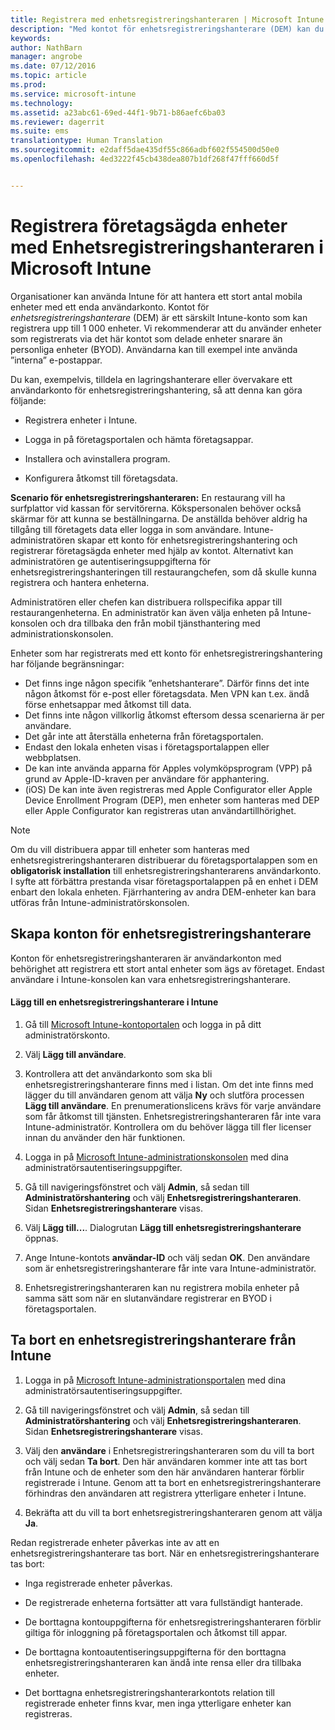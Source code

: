 ```yaml
---
title: Registrera med enhetsregistreringshanteraren | Microsoft Intune
description: "Med kontot för enhetsregistreringshanterare (DEM) kan du hantera ett stort antal delade, företagsägda mobila enheter med ett enda användarkonto."
keywords: 
author: NathBarn
manager: angrobe
ms.date: 07/12/2016
ms.topic: article
ms.prod: 
ms.service: microsoft-intune
ms.technology: 
ms.assetid: a23abc61-69ed-44f1-9b71-b86aefc6ba03
ms.reviewer: dagerrit
ms.suite: ems
translationtype: Human Translation
ms.sourcegitcommit: e2daff5dae435df55c866adbf602f554500d50e0
ms.openlocfilehash: 4ed3222f45cb438dea807b1df268f47fff660d5f


---
```



# Registrera företagsägda enheter med Enhetsregistreringshanteraren i Microsoft Intune
Organisationer kan använda Intune för att hantera ett stort antal mobila enheter med ett enda användarkonto. Kontot för *enhetsregistreringshanterare* (DEM) är ett särskilt Intune-konto som kan registrera upp till 1 000 enheter. Vi rekommenderar att du använder enheter som registrerats via det här kontot som delade enheter snarare än personliga enheter (BYOD). Användarna kan till exempel inte använda ”interna” e-postappar.

Du kan, exempelvis, tilldela en lagringshanterare eller övervakare ett användarkonto för enhetsregistreringshantering, så att denna kan göra följande:

-   Registrera enheter i Intune.

-   Logga in på företagsportalen och hämta företagsappar.

-   Installera och avinstallera program.

-   Konfigurera åtkomst till företagsdata.


**Scenario för enhetsregistreringshanteraren:** En restaurang vill ha surfplattor vid kassan för servitörerna. Kökspersonalen behöver också skärmar för att kunna se beställningarna. De anställda behöver aldrig ha tillgång till företagets data eller logga in som användare. Intune-administratören skapar ett konto för enhetsregistreringshantering och registrerar företagsägda enheter med hjälp av kontot. Alternativt kan administratören ge autentiseringsuppgifterna för enhetsregistreringshanteringen till restaurangchefen, som då skulle kunna registrera och hantera enheterna.

Administratören eller chefen kan distribuera rollspecifika appar till restaurangenheterna. En administratör kan även välja enheten på Intune-konsolen och dra tillbaka den från mobil tjänsthantering med administrationskonsolen.

Enheter som har registrerats med ett konto för enhetsregistreringshantering har följande begränsningar:
  - Det finns inge någon specifik ”enhetshanterare”. Därför finns det inte någon åtkomst för e-post eller företagsdata. Men VPN kan t.ex. ändå förse enhetsappar med åtkomst till data.
  - Det finns inte någon villkorlig åtkomst eftersom dessa scenarierna är per användare.
  - Det går inte att återställa enheterna från företagsportalen.
  - Endast den lokala enheten visas i företagsportalappen eller webbplatsen.
  - De kan inte använda apparna för Apples volymköpsprogram (VPP) på grund av Apple-ID-kraven per användare för apphantering.
  - (iOS) De kan inte även registreras med Apple Configurator eller Apple Device Enrollment Program (DEP), men enheter som hanteras med DEP eller Apple Configurator kan registreras utan användartillhörighet.

> [!NOTE]
> Om du vill distribuera appar till enheter som hanteras med enhetsregistreringshanteraren distribuerar du företagsportalappen som en **obligatorisk installation** till enhetsregistreringshanterarens användarkonto.
> I syfte att förbättra prestanda visar företagsportalappen på en enhet i DEM enbart den lokala enheten. Fjärrhantering av andra DEM-enheter kan bara utföras från Intune-administratörskonsolen.

## Skapa konton för enhetsregistreringshanterare
Konton för enhetsregistreringshanteraren är användarkonton med behörighet att registrera ett stort antal enheter som ägs av företaget. Endast användare i Intune-konsolen kan vara enhetsregistreringshanterare.

#### Lägg till en enhetsregistreringshanterare i Intune

1.  Gå till [Microsoft Intune-kontoportalen](http://go.microsoft.com/fwlink/?LinkId=698854) och logga in på ditt administratörskonto.

2.  Välj **Lägg till användare**.

3.  Kontrollera att det användarkonto som ska bli enhetsregistreringshanterare finns med i listan. Om det inte finns med lägger du till användaren genom att välja **Ny** och slutföra processen **Lägg till användare**. En prenumerationslicens krävs för varje användare som får åtkomst till tjänsten. Enhetsregistreringshanteraren får inte vara Intune-administratör. Kontrollera om du behöver lägga till fler licenser innan du använder den här funktionen.

4.  Logga in på [Microsoft Intune-administrationskonsolen](http://manage.microsoft.com) med dina administratörsautentiseringsuppgifter.

5.  Gå till navigeringsfönstret och välj **Admin**, så sedan till **Administratörshantering** och välj **Enhetsregistreringshanteraren**. Sidan **Enhetsregistreringshanterare** visas.

6.  Välj **Lägg till...**. Dialogrutan **Lägg till enhetsregistreringshanterare** öppnas.

7.  Ange Intune-kontots **användar-ID** och välj sedan **OK**. Den användare som är enhetsregistreringshanterare får inte vara Intune-administratör.

8.  Enhetsregistreringshanteraren kan nu registrera mobila enheter på samma sätt som när en slutanvändare registrerar en BYOD i företagsportalen.

## Ta bort en enhetsregistreringshanterare från Intune

1.  Logga in på [Microsoft Intune-administrationsportalen](http://manage.microsoft.com) med dina administratörsautentiseringsuppgifter.

2.  Gå till navigeringsfönstret och välj **Admin**, så sedan till **Administratörshantering** och välj **Enhetsregistreringshanteraren**. Sidan **Enhetsregistreringshanterare** visas.

3.  Välj den **användare** i Enhetsregistreringshanteraren som du vill ta bort och välj sedan **Ta bort**. Den här användaren kommer inte att tas bort från Intune och de enheter som den här användaren hanterar förblir registrerade i Intune. Genom att ta bort en enhetsregistreringshanterare förhindras den användaren att registrera ytterligare enheter i Intune.

4.  Bekräfta att du vill ta bort enhetsregistreringshanteraren genom att välja **Ja**.

Redan registrerade enheter påverkas inte av att en enhetsregistreringshanterare tas bort. När en enhetsregistreringshanterare tas bort:

-   Inga registrerade enheter påverkas.

-   De registrerade enheterna fortsätter att vara fullständigt hanterade.

-   De borttagna kontouppgifterna för enhetsregistreringshanteraren förblir giltiga för inloggning på företagsportalen och åtkomst till appar.

-   De borttagna kontoautentiseringsuppgifterna för den borttagna enhetsregistreringshanteraren kan ändå inte rensa eller dra tillbaka enheter.

-   Det borttagna enhetsregistreringshanterarkontots relation till registrerade enheter finns kvar, men inga ytterligare enheter kan registreras.



<!--HONumber=Sep16_HO2-->


